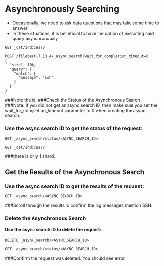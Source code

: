 # Asynchronously Searching
- Occasionally, we need to ask data questions that may take some time to answer
- In these situations, it is beneficial to have the option of executing said query asynchronously

```
GET _cat/indices?v
```


```
POST /filebeat-7.13.4/_async_search?wait_for_completion_timeout=0
{
  "size": 100,
  "query": {
    "match": {
      "message": "ssh"
    }
  }
}
```

###Note the id.
###Check the Status of the Asynchronous Search
###Note: If you did not get an async search ID, then make sure you set the wait_for_completion_timeout parameter to 0 when creating the async search.

### Use the async search ID to get the status of the request:
```
GET _async_search/status/<ASYNC_SEARCH_ID>
```

```
GET _cat/indices?v
```

###there is only 1 shard.


## Get the Results of the Asynchronous Search
### Use the async search ID to get the results of the request:
```
GET _async_search/<ASYNC_SEARCH_ID>
```


###Scroll through the results to confirm the log messages mention SSH.

### Delete the Asynchronous Search
#### Use the async search ID to delete the request:
```
DELETE _async_search/<ASYNC_SEARCH_ID>
```

```
GET _async_search/status/<ASYNC_SEARCH_ID>
```

###Confirm the request was deleted. You should see error